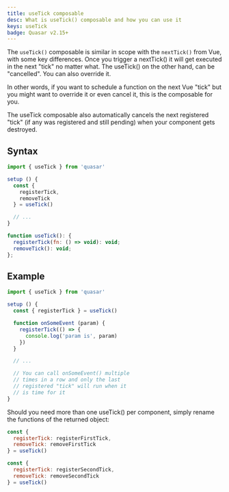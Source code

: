 ```yaml
---
title: useTick composable
desc: What is useTick() composable and how you can use it
keys: useTick
badge: Quasar v2.15+
---
```


The `useTick()` composable is similar in scope with the `nextTick()` from Vue, with some key differences. Once you trigger a nextTick() it will get executed in the next "tick" no matter what. The useTick() on the other hand, can be "cancelled". You can also override it.

In other words, if you want to schedule a function on the next Vue "tick" but you might want to override it or even cancel it, this is the composable for you.

The useTick composable also automatically cancels the next registered "tick" (if any was registered and still pending) when your component gets destroyed.

## Syntax

```js
import { useTick } from 'quasar'

setup () {
  const {
    registerTick,
    removeTick
  } = useTick()

  // ...
}
```

```js
function useTick(): {
  registerTick(fn: () => void): void;
  removeTick(): void;
};
```

## Example

```js
import { useTick } from 'quasar'

setup () {
  const { registerTick } = useTick()

  function onSomeEvent (param) {
    registerTick(() => {
      console.log('param is', param)
    })
  }

  // ...

  // You can call onSomeEvent() multiple
  // times in a row and only the last
  // registered "tick" will run when it
  // is time for it
}
```

Should you need more than one useTick() per component, simply rename the functions of the returned object:

```js
const {
  registerTick: registerFirstTick,
  removeTick: removeFirstTick
} = useTick()

const {
  registerTick: registerSecondTick,
  removeTick: removeSecondTick
} = useTick()
```
